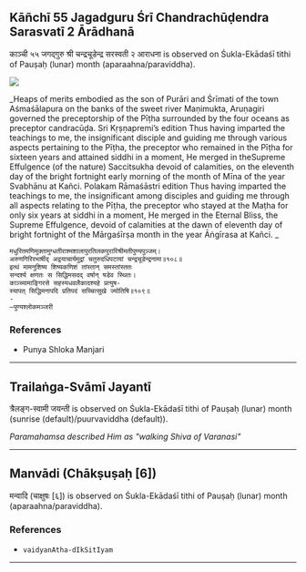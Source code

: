 ## Kāñchī 55 Jagadguru Śrī Chandrachūḍendra Sarasvatī 2 Ārādhanā
काञ्ची ५५ जगद्गुरु श्री चन्द्रचूडेन्द्र सरस्वती २ आराधना is observed on Śukla-Ekādaśī tithi of Pauṣaḥ (lunar) month (aparaahna/paraviddha).

![](https://github.com/sanskrit-coders/adyatithi/blob/master/images/kanchi-jagadgurus/jagadguru-55.jpg)

_Heaps of merits embodied as the son of Purāri and Śrīmati of the town Aśmaśālapura on the banks of the sweet river Maṇimukta, Aruṇagiri governed the preceptorship of the Pīṭha surrounded by the four oceans as preceptor candracūḍa. Sri Kṛṣṇapremi’s edition Thus having imparted the teachings to me, the insignificant disciple and guiding me through various aspects pertaining to the Pīṭha, the preceptor who remained in the Pīṭha for sixteen years and attained siddhi in a moment, He merged in theSupreme Effulgence (of the nature) Saccitsukha devoid of calamities, on the eleventh day of the bright fortnight early morning of the month of Mīna of the year Svabhānu at Kañci. Polakam Rāmaśāstri edition Thus having imparted the teachings to me, the insignificant among disciples and guiding me through all aspects relating to the Pīṭha, the preceptor who stayed at the Maṭha for only six years at siddhi in a moment, He merged in the Eternal Bliss, the Supreme Effulgence, devoid of calamities at the dawn of eleventh day of bright fortnight of the Mārgaśīrṣa month in the year Āṅgīrasa at Kañci. _

```
मधुरितमणिमुक्तामुग्धतीराश्मशालापुरतिलकपुरारिश्रीमतीपुण्यपुञ्जम्।
अरुणगिरिरभार्षीद् अद्वयाचार्यमुद्रां चतुरुदधिपटायां चन्द्रचूडेन्द्रनामा॥१०८॥
इत्थं मामनुशिष्य शिष्यकणिशं तांस्तान् समस्तांस्ततः
सन्दर्श्य क्षणतः स सिद्धिमसदद् वर्षान् षडेव स्थितः।
काञ्च्यामाङ्गिरसे सहस्यधवलैकादश्यहे प्रत्युष-
स्यापत् सिद्धिमनापदि प्रतिपदं सच्चित्सुखे ज्योतिषि॥१०९॥
-
—पुण्यश्लोकमञ्जरी
```
### References
* Punya Shloka Manjari


---
## Trailaṅga-Svāmī Jayantī
त्रैलङ्ग-स्वामी जयन्ती is observed on Śukla-Ekādaśī tithi of Pauṣaḥ (lunar) month (sunrise (default)/puurvaviddha (default)).

_Paramahamsa described Him as "walking Shiva of Varanasi"_

---
## Manvādi (Chākṣuṣaḥ [6])
मन्वादि (चाक्षुषः [६]) is observed on Śukla-Ekādaśī tithi of Pauṣaḥ (lunar) month (aparaahna/paraviddha).


### References
* `vaidyanAtha-dIkSitIyam`


---
